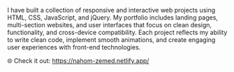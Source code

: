 I have built a collection of responsive and interactive web projects using HTML, CSS, JavaScript, and jQuery.
My portfolio includes landing pages, multi-section websites, and user interfaces that focus on clean design, functionality, 
and cross-device compatibility.
Each project reflects my ability to write clean code, 
implement smooth animations,
and create engaging user experiences with front-end technologies.


 🌐 Check it out: https://nahom-zemed.netlify.app/
